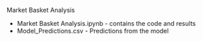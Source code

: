 Market Basket Analysis

- Market Basket Analysis.ipynb - contains the code and results
- Model_Predictions.csv - Predictions from the model
